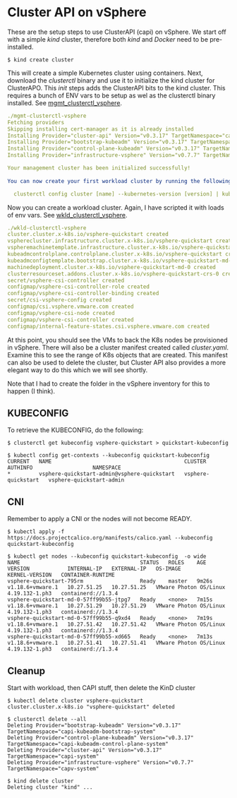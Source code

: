 # Cluster API on vSphere #

These are the setup steps to use ClusterAPI (capi) on vSphere. We start off with a simple *kind* cluster, therefore both _kind_ and _Docker_ need to be pre-installed.

`$ kind create cluster`

This will create a simple Kubernetes cluster using containers. Next, download the *clusterctl* binary and use it to initialize the kind cluster for ClusterAPO. This _init_ steps adds the ClusterAPI bits to the kind cluster. This requires a bunch of ENV vars to be setup as wel as the clusterctl binary installed. See [mgmt_clusterctl_vsphere](./mgmt-clusterctl-vsphere).

```yaml
./mgmt-clusterctl-vsphere
Fetching providers
Skipping installing cert-manager as it is already installed
Installing Provider="cluster-api" Version="v0.3.17" TargetNamespace="capi-system"
Installing Provider="bootstrap-kubeadm" Version="v0.3.17" TargetNamespace="capi-kubeadm-bootstrap-system"
Installing Provider="control-plane-kubeadm" Version="v0.3.17" TargetNamespace="capi-kubeadm-control-plane-system"
Installing Provider="infrastructure-vsphere" Version="v0.7.7" TargetNamespace="capv-system"

Your management cluster has been initialized successfully!
 
You can now create your first workload cluster by running the following:

  clusterctl config cluster [name] --kubernetes-version [version] | kubectl apply -f -
```

Now you can create a workload cluster. Again, I have scripted it with loads of env vars. See [wkld_clusterctl_vsphere](./wkld-clusterctl-vsphere).

```yaml
./wkld-clusterctl-vsphere
cluster.cluster.x-k8s.io/vsphere-quickstart created
vspherecluster.infrastructure.cluster.x-k8s.io/vsphere-quickstart created
vspheremachinetemplate.infrastructure.cluster.x-k8s.io/vsphere-quickstart created
kubeadmcontrolplane.controlplane.cluster.x-k8s.io/vsphere-quickstart created
kubeadmconfigtemplate.bootstrap.cluster.x-k8s.io/vsphere-quickstart-md-0 created
machinedeployment.cluster.x-k8s.io/vsphere-quickstart-md-0 created
clusterresourceset.addons.cluster.x-k8s.io/vsphere-quickstart-crs-0 created
secret/vsphere-csi-controller created
configmap/vsphere-csi-controller-role created
configmap/vsphere-csi-controller-binding created
secret/csi-vsphere-config created
configmap/csi.vsphere.vmware.com created
configmap/vsphere-csi-node created
configmap/vsphere-csi-controller created
configmap/internal-feature-states.csi.vsphere.vmware.com created
```

At this point, you should see the VMs to back the K8s nodes be provisioned in vSphere. There will also be a cluster manifest created called _cluster.yaml_. Examine this to see the range of K8s objects that are created. This manifest can also be used to delete the cluster, but Cluster API also provides a more elegant way to do this which we will see shortly. 

Note that I had to create the folder in the vSphere inventory for this to happen (I think).


## KUBECONFIG

To retrieve the KUBECONFIG, do the following:

`$ clusterctl get kubeconfig vsphere-quickstart > quickstart-kubeconfig`

```
$ kubectl config get-contexts --kubeconfig quickstart-kubeconfig
CURRENT   NAME                                          CLUSTER              AUTHINFO                   NAMESPACE
*         vsphere-quickstart-admin@vsphere-quickstart   vsphere-quickstart   vsphere-quickstart-admin
```

## CNI 

Remember to apply a CNI or the nodes will not become READY.

`$ kubectl apply -f https://docs.projectcalico.org/manifests/calico.yaml --kubeconfig quickstart-kubeconfig`

```
$ kubectl get nodes --kubeconfig quickstart-kubeconfig  -o wide
NAME                                      STATUS   ROLES    AGE     VERSION            INTERNAL-IP   EXTERNAL-IP   OS-IMAGE                 KERNEL-VERSION   CONTAINER-RUNTIME
vsphere-quickstart-795rm                  Ready    master   9m26s   v1.18.6+vmware.1   10.27.51.25   10.27.51.25   VMware Photon OS/Linux   4.19.132-1.ph3   containerd://1.3.4
vsphere-quickstart-md-0-57ff99b55-jtpg7   Ready    <none>   7m15s   v1.18.6+vmware.1   10.27.51.29   10.27.51.29   VMware Photon OS/Linux   4.19.132-1.ph3   containerd://1.3.4
vsphere-quickstart-md-0-57ff99b55-q9xd4   Ready    <none>   7m19s   v1.18.6+vmware.1   10.27.51.42   10.27.51.42   VMware Photon OS/Linux   4.19.132-1.ph3   containerd://1.3.4
vsphere-quickstart-md-0-57ff99b55-xd665   Ready    <none>   7m13s   v1.18.6+vmware.1   10.27.51.41   10.27.51.41   VMware Photon OS/Linux   4.19.132-1.ph3   containerd://1.3.4
```

## Cleanup

Start with workload, then CAPI stuff, then delete the KinD cluster

```
$ kubectl delete cluster vsphere-quickstart
cluster.cluster.x-k8s.io "vsphere-quickstart" deleted
```
```
$ clusterctl delete --all
Deleting Provider="bootstrap-kubeadm" Version="v0.3.17" TargetNamespace="capi-kubeadm-bootstrap-system"
Deleting Provider="control-plane-kubeadm" Version="v0.3.17" TargetNamespace="capi-kubeadm-control-plane-system"
Deleting Provider="cluster-api" Version="v0.3.17" TargetNamespace="capi-system"
Deleting Provider="infrastructure-vsphere" Version="v0.7.7" TargetNamespace="capv-system"
```
```
$ kind delete cluster
Deleting cluster "kind" ...
```
